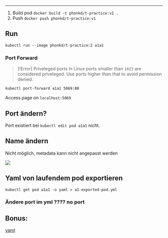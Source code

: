 ****

1. Build pod `docker build -t phonkd/t-practice:v1 .`
2. Push `docker push phonkd/t-practice:v1`


## Run

`kubectl run --image phonkd/t-practice:2 a1a1`

### Port Forward

>[!Error] Priveleged ports
>In Linux ports smaller than `1023` are considered priveleged.
>Use ports higher than that to avoid permission denied.

`kubectl port-forward a1a1 5069:80`

Access page on `localhost:5069`

## Port ändern? 

Port existiert bei `kubectl edit pod a1a1` nicht.


## Name ändern

Nicht möglich, metadata kann nicht angepasst werden

![](Pasted%20image%2020230710154255.png)

## Yaml von laufendem pod exportieren

`kubectl get pod a1a1 -o yaml > a1-exported-pod.yml`


### Ändere port im yml ???? no port


## Bonus:

[yaml](https://github.com/phonkd/dockerd/blob/main/docs/Praktische%20Projekte/auftraege/CKAD/aufgaben/a1%20Pods%20and%20edit/a1-exported-pod.yml)